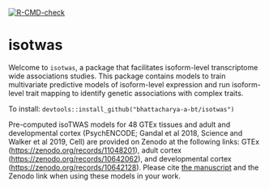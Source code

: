 <!-- badges: start -->
[![R-CMD-check](https://github.com/bhattacharya-a-bt/isotwas/actions/workflows/R-CMD-check.yaml/badge.svg)](https://github.com/bhattacharya-a-bt/isotwas/actions/workflows/R-CMD-check.yaml)
<!-- badges: end -->

# isotwas

Welcome to `isotwas`, a package that facilitates isoform-level transcriptome wide associations studies. This package contains models to train multivariate predictive models of isoform-level expression and run isoform-level trait mapping to identify genetic associations with complex traits.

To install: `devtools::install_github("bhattacharya-a-bt/isotwas")`

Pre-computed isoTWAS models for 48 GTEx tissues and adult and developmental 
cortex (PsychENCODE; Gandal et al 2018, Science and
Walker et al 2019, Cell) are provided on Zenodo at the following
links: GTEx (https://zenodo.org/records/11048201), adult cortex (https://zenodo.org/records/10642062),
and developmental cortex (https://zenodo.org/records/10642128). 
Please cite [the manuscript](https://www.nature.com/articles/s41588-023-01560-2) and the Zenodo link when using these models in your work.
